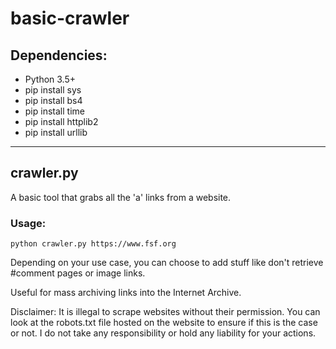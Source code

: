 
# basic-crawler

## Dependencies:
* Python 3.5+
* pip install sys
* pip install bs4
* pip install time
* pip install httplib2
* pip install urllib

---

## crawler.py

A basic tool that grabs all the 'a' links from a website.

### Usage:

```
python crawler.py https://www.fsf.org
```

Depending on your use case, you can choose to add stuff like don't retrieve #comment pages or image links.

Useful for mass archiving links into the Internet Archive.

Disclaimer:
It is illegal to scrape websites without their permission. You can look at the robots.txt file hosted on the website to ensure if this is the case or not. I do not take any responsibility or hold any liability for your actions.